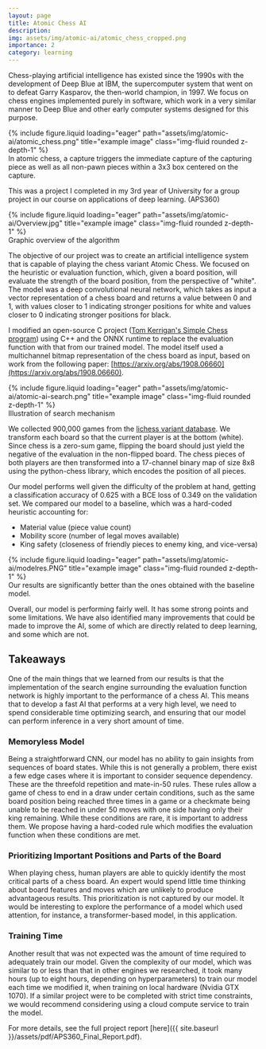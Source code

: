 ```yaml
---
layout: page
title: Atomic Chess AI
description:
img: assets/img/atomic-ai/atomic_chess_cropped.png
importance: 2
category: learning
---
```


Chess-playing artificial intelligence has existed since the 1990s with the development of Deep Blue at IBM, the supercomputer system that went on to defeat Garry Kasparov, the then-world champion, in 1997. We focus on chess engines implemented purely in software, which work in a very similar manner to Deep Blue and other early computer systems designed for this purpose.

<div class="row">
    <div class="col-sm-8 mt-3 mt-md-0">
        {% include figure.liquid loading="eager" path="assets/img/atomic-ai/atomic_chess.png" title="example image" class="img-fluid rounded z-depth-1" %}
    </div>
</div>
<div class="caption">
    In atomic chess, a capture triggers the immediate capture of the capturing piece as well as all non-pawn pieces within a 3x3 box centered on the capture.
</div>

This was a project I completed in my 3rd year of University for a group project in our course on applications of deep learning. (APS360)

<div class="row">
    <div class="col-sm mt-3 mt-md-0">
        {% include figure.liquid loading="eager" path="assets/img/atomic-ai/Overview.jpg" title="example image" class="img-fluid rounded z-depth-1" %}
    </div>
</div>
<div class="caption">Graphic overview of the algorithm</div>

The objective of our project was to create an artificial intelligence system that is capable of playing the chess variant Atomic Chess. We focused on the heuristic or evaluation function, which, given a board position, will evaluate the strength of the board position, from the perspective of "white". The model was a deep convolutional neural network, which takes as input a vector representation of a chess board and returns a value between 0 and 1, with values closer to 1 indicating stronger positions for white and values closer to 0 indicating stronger positions for black.

I modified an open-source C project ([Tom Kerrigan's Simple Chess program](http://www.tckerrigan.com/Chess/TSCP/)) using C++ and the ONNX runtime to replace the evaluation function with that from our trained model. The model itself used a multichannel bitmap representation of the chess board as input, based on work from the following paper: [https://arxiv.org/abs/1908.06660](https://arxiv.org/abs/1908.06660).

<div class="row">
    <div class="col-sm mt-3 mt-md-0">
        {% include figure.liquid loading="eager" path="assets/img/atomic-ai/atomic-ai-search.png" title="example image" class="img-fluid rounded z-depth-1" %}
    </div>
</div>
<div class="caption">Illustration of search mechanism</div>

We collected 900,000 games from the [lichess variant database](https://database.lichess.org/#variant_games). We transform each board so that the current player is at the bottom (white). Since chess is a zero-sum game, flipping the board should just yield the negative of the evaluation in the non-flipped board. The chess pieces of both players are then transformed into a 17-channel binary map of size 8x8 using the python-chess library, which encodes the position of all pieces.

Our model performs well given the difficulty of the problem at hand, getting a classification accuracy of 0.625 with a BCE loss of 0.349 on the validation set. We compared our model to a baseline, which was a hard-coded heuristic accounting for:

- Material value (piece value count)
- Mobility score (number of legal moves available)
- King safety (closeness of friendly pieces to enemy king, and vice-versa)

<div class="row">
    <div class="col-sm mt-3 mt-md-0">
        {% include figure.liquid loading="eager" path="assets/img/atomic-ai/modelres.PNG" title="example image" class="img-fluid rounded z-depth-1" %}
    </div>
</div>
<div class="caption">Our results are significantly better than the ones obtained with the baseline model.</div>

Overall, our model is performing fairly well. It has some strong points and some limitations. We have also identified many improvements that could be made to improve the AI, some of which are directly related to deep learning, and some which are not.

## Takeaways

One of the main things that we learned from our results is that the implementation of the search engine surrounding the evaluation function network is highly important to the performance of a chess AI. This means that to develop a fast AI that performs at a very high level, we need to spend considerable time optimizing search, and ensuring that our model can perform inference in a very short amount of time.

### Memoryless Model

Being a straightforward CNN, our model has no ability to gain insights from sequences of board states. While this is not generally a problem, there exist a few edge cases where it is important to consider sequence dependency. These are the threefold repetition and mate-in-50 rules. These rules allow a game of chess to end in a draw under certain conditions, such as the same board position being reached three times in a game or a checkmate being unable to be reached in under 50 moves with one side having only their king remaining. While these conditions are rare, it is important to address them. We propose having a hard-coded rule which modifies the evaluation function when these conditions are met.

### Prioritizing Important Positions and Parts of the Board

When playing chess, human players are able to quickly identify the most critical parts of a chess board. An expert would spend little time thinking about board features and moves which are unlikely to produce advantageous results. This prioritization is not captured by our model. It would be interesting to explore the performance of a model which used attention, for instance, a transformer-based model, in this application.

### Training Time

Another result that was not expected was the amount of time required to adequately train our model. Given the complexity of our model, which was similar to or less than that in other engines we researched, it took many hours (up to eight hours, depending on hyperparameters) to train our model each time we modified it, when training on local hardware (Nvidia GTX 1070). If a similar project were to be completed with strict time constraints, we would recommend considering using a cloud compute service to train the model.

For more details, see the full project report [here]({{ site.baseurl }}/assets/pdf/APS360_Final_Report.pdf).
